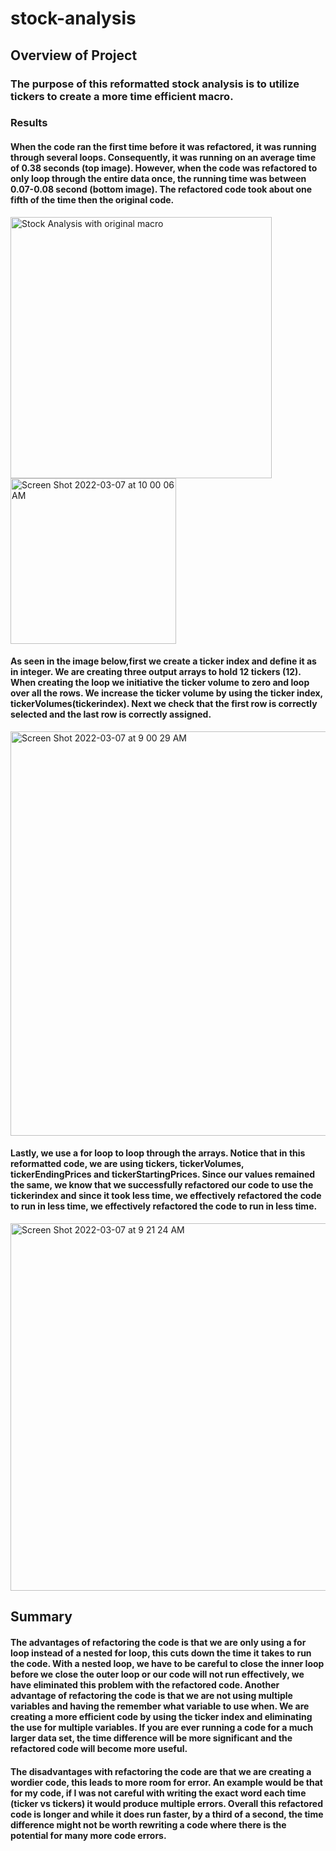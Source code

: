 # stock-analysis
## Overview of Project 
### The purpose of this reformatted stock analysis is to utilize tickers to create a more time efficient macro. 

### Results
#### When the code ran the first time before it was refactored, it was running through several loops. Consequently, it was running on an average time of 0.38 seconds (top image). However, when the code was refactored to only loop through the entire data once, the running time was between 0.07-0.08 second (bottom image). The refactored code took about one fifth of the time then the original code.
<img width="418" alt="Stock Analysis with original macro" src="https://user-images.githubusercontent.com/100246124/157057861-708171f3-5367-4d6e-b90f-2754a634c124.png">
<img width="265" alt="Screen Shot 2022-03-07 at 10 00 06 AM" src="https://user-images.githubusercontent.com/100246124/157059401-e3dccf92-df84-4c0c-89b6-f746f25838c5.png">

####  As seen in the image below,first we create a ticker index and define it as in integer. We are creating three output arrays to hold 12 tickers (12). When creating the loop we initiative the ticker volume to zero and loop over all the rows. We increase the ticker volume by using the ticker index, tickerVolumes(tickerindex). Next we check that the first row is correctly selected and the last row is correctly assigned. 
<img width="647" alt="Screen Shot 2022-03-07 at 9 00 29 AM" src="https://user-images.githubusercontent.com/100246124/157059732-f9eec870-e8dd-49ae-9dc0-ce95eec7529e.png">


#### Lastly, we use a for loop to loop through the arrays. Notice that in this reformatted code, we are using tickers, tickerVolumes, tickerEndingPrices and tickerStartingPrices. Since our values remained the same, we know that we successfully refactored our code to use the tickerindex and since it took less time, we effectively refactored the code to run in less time, we effectively refactored the code to run in less time.
<img width="588" alt="Screen Shot 2022-03-07 at 9 21 24 AM" src="https://user-images.githubusercontent.com/100246124/157059817-d67cf91e-0fd3-4066-9f1f-2f7f5c703a54.png">


## Summary 
#### The advantages of refactoring the code is that we are only using a for loop instead of a nested for loop, this cuts down the time it takes to run the code. With a nested loop, we have to be careful to close the inner loop before we close the outer loop or our code will not run effectively, we have eliminated this problem with the refactored code. Another advantage of refactoring the code is that we are not using multiple variables and having the remember what variable to use when. We are creating a more efficient code by using the ticker index and eliminating the use for multiple variables. If you are ever running a code for a much larger data set, the time difference will be more significant and the refactored code will become more useful. 

#### The disadvantages with refactoring the code are that we are creating a wordier code, this leads to more room for error. An example would be that for my code, if I was not careful with writing the exact word each time (ticker vs tickers) it would produce multiple errors. Overall this refactored code is longer and while it does run faster, by a third of a second,  the time difference might not be worth rewriting a code where there is the potential for many more code errors. 
